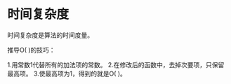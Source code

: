 

# 时间复杂度

时间复杂度是算法的时间度量。

推导O( )的技巧：

1.用常数1代替所有的加法项的常数。
2.在修改后的函数中，去掉次要项，只保留最高项。
3.使最高项为1，得到的就是O( )。